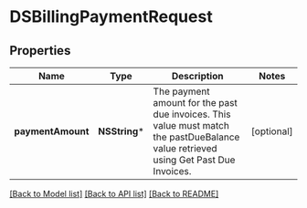 # DSBillingPaymentRequest

## Properties
Name | Type | Description | Notes
------------ | ------------- | ------------- | -------------
**paymentAmount** | **NSString*** | The payment amount for the past due invoices. This value must match the pastDueBalance value retrieved using Get Past Due Invoices. | [optional] 

[[Back to Model list]](../README.md#documentation-for-models) [[Back to API list]](../README.md#documentation-for-api-endpoints) [[Back to README]](../README.md)


